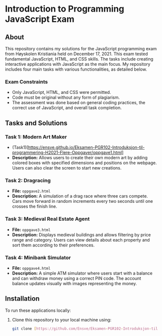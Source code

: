 
# Introduction to Programming JavaScript Exam

## About
This repository contains my solutions for the JavaScript programming exam from Høyskolen Kristiania held on December 17, 2021. This exam tested fundamental JavaScript, HTML, and CSS skills. The tasks include creating interactive applications with JavaScript as the main focus. My repository includes four main tasks with various functionalities, as detailed below.

### Exam Constraints
- Only JavaScript, HTML, and CSS were permitted.
- Code must be original without any form of plagiarism.
- The assessment was done based on general coding practices, the correct use of JavaScript, and overall task completion.

## Tasks and Solutions

### Task 1: Modern Art Maker
- (Task1)[https://ensve.github.io/Eksamen-PGR102-Introduksjon-til-programmering-H2021-Flere-Oppgaver/oppgave1.html]
- **Description:** Allows users to create their own modern art by adding colored boxes with specified dimensions and positions on the webpage. Users can also clear the screen to start new creations.

### Task 2: Dragracing
- **File:** `oppgave2.html`
- **Description:** A simulation of a drag race where three cars compete. Cars move forward in random increments every two seconds until one crosses the finish line.

### Task 3: Medieval Real Estate Agent
- **File:** `oppgave3.html`
- **Description:** Displays medieval buildings and allows filtering by price range and category. Users can view details about each property and sort them according to their preferences.

### Task 4: Minibank Simulator
- **File:** `oppgave4.html`
- **Description:** A simple ATM simulator where users start with a balance and can withdraw money using a correct PIN code. The account balance updates visually with images representing the money.

## Installation
To run these applications locally:
1. Clone this repository to your local machine using:
   ```bash
   git clone [https://github.com/Ensve/Eksamen-PGR102-Introduksjon-til-programmering-H2021-Flere-Oppgaver.git]
